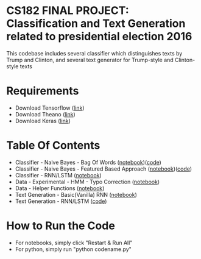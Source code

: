 # CS182 FINAL PROJECT: Classification and Text Generation related to presidential election 2016

This codebase includes several classifier which distinguishes texts by Trump and Clinton, and several text generator for Trump-style and Clinton-style texts

# Requirements
- Download Tensorflow ([link](https://www.tensorflow.org/versions/r0.12/get_started/index.html))
- Download Theano ([link](http://deeplearning.net/software/theano/install.html))
- Download Keras ([link](https://keras.io/))

# Table Of Contents
- Classifier - Naive Bayes - Bag Of Words ([notebook](https://github.com/angierao/cs182-project/blob/master/src/notebooks/%5BClassification%5DNaive%20Bayes%20-%20Bag%20Of%20Words.ipynb))([code](https://github.com/angierao/cs182-project/blob/master/src/python/Naive_Bayes_Bag_Of_Words.py))
- Classifier - Naive Bayes - Featured Based Approach ([notebook](https://github.com/angierao/cs182-project/blob/master/src/notebooks/%5BClassification%5DNaive%20Bayes%20-%20Feature%20Based.ipynb))([code](https://github.com/angierao/cs182-project/blob/master/src/python/Naive_Bayes_Feature_Based.py))
- Classifier - RNN/LSTM ([notebook](https://github.com/angierao/cs182-project/blob/master/src/notebooks/%5BClassification%5DRNN%20LSTM%20for%20classification.ipynb))
- Data - Experimental - HMM - Typo Correction ([notebook](https://github.com/angierao/cs182-project/blob/master/src/notebooks/%5BData%5DCleaning%20-%20HMM.ipynb))
- Data - Helper Functions ([notebook](https://github.com/angierao/cs182-project/blob/master/src/notebooks/%5BData%5DHelper%20functions.ipynb))
- Text Generation - Basic(Vanilla) RNN ([notebook](https://github.com/angierao/cs182-project/blob/master/src/notebooks/%5BText-Generations%5DBasic%20RNN.ipynb))
- Text Generation - RNN/LSTM ([code](https://github.com/angierao/cs182-project/blob/master/src/python/Text_Generation_LSTM.py))

# How to Run the Code

- For notebooks, simply click "Restart & Run All"
- For python, simply run "python codename.py"


